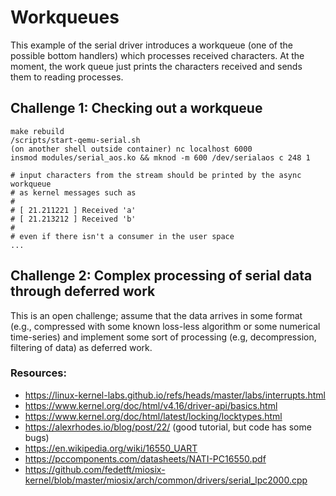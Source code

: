# Workqueues

This example of the serial driver introduces a workqueue (one of the possible
bottom handlers) which processes received characters.
At the moment, the work queue just prints the characters
received and sends them to reading processes.

## Challenge 1: Checking out a workqueue

```
make rebuild
/scripts/start-qemu-serial.sh
(on another shell outside container) nc localhost 6000
insmod modules/serial_aos.ko && mknod -m 600 /dev/serialaos c 248 1

# input characters from the stream should be printed by the async workqueue
# as kernel messages such as
#
# [ 21.211221 ] Received 'a'
# [ 21.213212 ] Received 'b'
#
# even if there isn't a consumer in the user space
...

```

## Challenge 2: Complex processing of serial data through deferred work

This is an open challenge; assume that the data arrives in some format (e.g., compressed with some
known loss-less algorithm or some numerical time-series) and implement some sort of processing (e.g, decompression, filtering of data) as deferred work.

### Resources:

- https://linux-kernel-labs.github.io/refs/heads/master/labs/interrupts.html
- https://www.kernel.org/doc/html/v4.16/driver-api/basics.html
- https://www.kernel.org/doc/html/latest/locking/locktypes.html
- https://alexrhodes.io/blog/post/22/ (good tutorial, but code has some bugs)
- https://en.wikipedia.org/wiki/16550_UART
- https://pccomponents.com/datasheets/NATI-PC16550.pdf
- https://github.com/fedetft/miosix-kernel/blob/master/miosix/arch/common/drivers/serial_lpc2000.cpp
